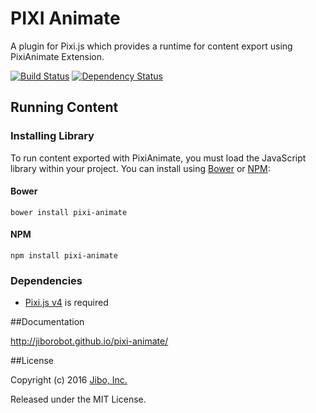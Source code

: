# PIXI Animate

A plugin for Pixi.js which provides a runtime for content export using PixiAnimate Extension. 

[![Build Status](https://travis-ci.org/jiborobot/pixi-animate.svg?branch=master)](https://travis-ci.org/jiborobot/pixi-animate) [![Dependency Status](https://david-dm.org/jiborobot/pixi-animate.svg)](https://david-dm.org/jiborobot/pixi-animate)

## Running Content

### Installing Library

To run content exported with PixiAnimate, you must load the JavaScript library within your project. You can install using [Bower](http://bower.io) or [NPM](http://www.npmjs.org):

#### Bower
```
bower install pixi-animate
```
#### NPM
```
npm install pixi-animate
```

### Dependencies

* [Pixi.js v4](http://pixijs.com) is required

##Documentation

http://jiborobot.github.io/pixi-animate/

##License

Copyright (c) 2016 [Jibo, Inc.](http://github.com/jiborobot)

Released under the MIT License.
